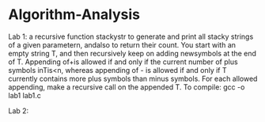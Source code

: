 # Algorithm-Analysis

Lab 1:
 a recursive function stackystr to generate and print all stacky strings of a given parametern, andalso to return their count. You start with an empty string T, 
 and then recursively keep on adding newsymbols at the end of T. Appending of+is allowed if and only if the current number of plus symbols inTis<n, whereas appending
 of - is allowed if and only if T currently contains more plus symbols than minus symbols. For each allowed appending, make a recursive call on the appended T.
 To compile: gcc -o lab1 lab1.c
 
 Lab 2:
 
 
 
